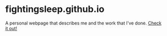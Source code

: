 fightingsleep.github.io
=======================
A personal webpage that describes me and the work that I've done. [Check it out!](https://www.chrislross.com/)
